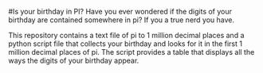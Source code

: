 #Is your birthday in PI?
Have you ever wondered if the digits of your birthday are contained somewhere
in pi? If you a true nerd you have. 

This repository contains a text file of pi to 1 million decimal places and a 
python script file that collects your birthday and looks for it in the 
first 1 million decimal places of pi. The script provides a table that displays 
all the ways the digits of your birthday appear.
